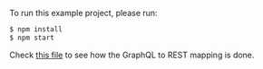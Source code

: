 To run this example project, please run:

```bash
$ npm install
$ npm start
```

Check [this file](https://github.com/hasura/client-side-graphql/blob/master/examples/graphql-wrapper-rest/src/App.js) to see how the GraphQL to REST mapping is done.
